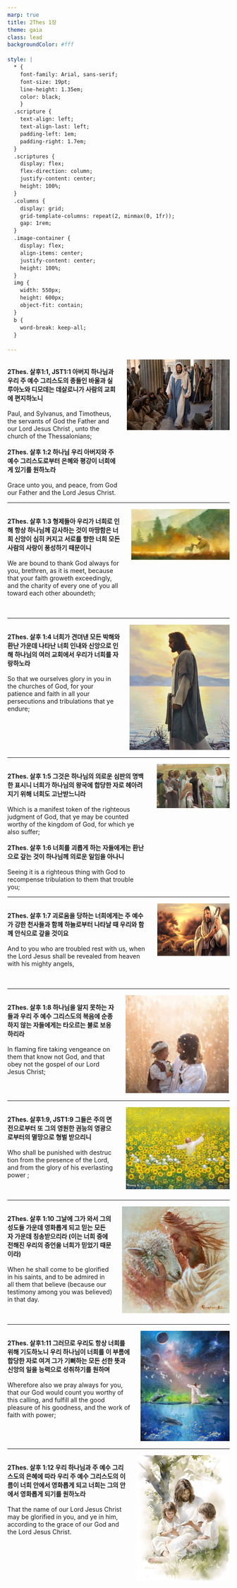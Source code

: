 ```yaml
---
marp: true
title: 2Thes 1장
theme: gaia
class: lead
backgroundColor: #fff

style: |
  * {
    font-family: Arial, sans-serif;
    font-size: 19pt;
    line-height: 1.35em;
    color: black;
    }
  .scripture {
    text-align: left;
    text-align-last: left;
    padding-left: 1em;
    padding-right: 1.7em;
  }
  .scriptures {
    display: flex;
    flex-direction: column;
    justify-content: center;
    height: 100%;
  }
  .columns {
    display: grid;
    grid-template-columns: repeat(2, minmax(0, 1fr));
    gap: 1rem;
  }
  .image-container {
    display: flex;
    align-items: center;
    justify-content: center;
    height: 100%;
  }
  img {
    width: 550px;
    height: 600px;
    object-fit: contain;
  }
  b {
    word-break: keep-all;
  }

---
```


<div class="columns">
  <div class="scriptures">
    <br>
    <div class="scripture">
      <b>2Thes. 살후1:1, JST1:1 아버지 하나님과 우리 주 예수 그리스도의 종들인 바울과 실루아노와 디모데는 데살로니가 사람의 교회에 편지하노니 
      </b>
    </div>
    <br>
    <div class="scripture">Paul, and Sylvanus, and Timotheus, the servants of God the Father and our Lord Jesus Christ , unto the church of the Thessalonians; 
    </div>
    <br>
    <div class="scripture">
      <b>2Thes. 살후 1:2 하나님 우리 아버지와 주 예수 그리스도로부터 은혜와 평강이 너희에게 있기를 원하노라 
      </b>
    </div>
    <br>
    <div class="scripture">Grace unto you, and peace, from God our Father and the Lord Jesus Christ. 
    </div>         
  </div>
  <div class="image-container">
    <img src='../../pictures/picture_164.jpg'>
  </div>
</div>

---

<div class="columns">
  <div class="scriptures">
    <br>
    <div class="scripture">
      <b>2Thes. 살후 1:3 형제들아 우리가 너희로 인해 항상 하나님께 감사하는 것이 마땅함은 너희 신앙이 심히 커지고 서로를 향한 너희 모든 사람의 사랑이 풍성하기 때문이니 
      </b>
    </div>
    <br>
    <div class="scripture">We are bound to thank God always for you, brethren, as it is meet, because that your faith groweth exceedingly, and the charity of every one of you all toward each other aboundeth; 
    </div>
    <br>
    <div class="scripture">
      <b>
      </b>
    </div>
    <br>
    <div class="scripture">
    </div>         
  </div>
  <div class="image-container">
    <img src='../../pictures/picture_52.jpg'>
  </div>
</div>

---

<div class="columns">
  <div class="scriptures">
    <br>
    <div class="scripture">
      <b>2Thes. 살후 1:4 너희가 견뎌낸 모든 박해와 환난 가운데 나타난 너희 인내와 신앙으로 인해 하나님의 여러 교회에서 우리가 너희를 자랑하노라 
      </b>
    </div>
    <br>
    <div class="scripture">So that we ourselves glory in you in the churches of God, for your patience and faith in all your persecutions and tribulations that ye endure; 
    </div>
    <br>
    <div class="scripture">
      <b>
      </b>
    </div>
    <br>
    <div class="scripture">
    </div>         
  </div>
  <div class="image-container">
    <img src='../../pictures/picture_63.jpg'>
  </div>
</div>

---

<div class="columns">
  <div class="scriptures">
    <br>
    <div class="scripture">
      <b>2Thes. 살후 1:5 그것은 하나님의 의로운 심판의 명백한 표시니 너희가 하나님의 왕국에 합당한 자로 헤아려지기 위해 너희도 고난받느니라 
      </b>
    </div>
    <br>
    <div class="scripture">Which is a manifest token of the righteous judgment of God, that ye may be counted worthy of the kingdom of God, for which ye also suffer; 
    </div>
    <br>
    <div class="scripture">
      <b>2Thes. 살후 1:6 너희를 괴롭게 하는 자들에게는 환난으로 갚는 것이 하나님께 의로운 일임을 아나니 
      </b>
    </div>
    <br>
    <div class="scripture">Seeing it is a righteous thing with God to recompense tribulation to them that trouble you; 
    </div>         
  </div>
  <div class="image-container">
    <img src='../../pictures/picture_178.jpg'>
  </div>
</div>

---

<div class="columns">
  <div class="scriptures">
    <br>
    <div class="scripture">
      <b>2Thes. 살후 1:7 괴로움을 당하는 너희에게는 주 예수가 강한 천사들과 함께 하늘로부터 나타날 때 우리와 함께 안식으로 갚을 것이요 
      </b>
    </div>
    <br>
    <div class="scripture">And to you who are troubled rest with us, when the Lord Jesus shall be revealed from heaven with his mighty angels, 
    </div>
    <br>
    <div class="scripture">
      <b>
      </b>
    </div>
    <br>
    <div class="scripture">
    </div>         
  </div>
  <div class="image-container">
    <img src='../../pictures/picture_144.jpg'>
  </div>
</div>

---

<div class="columns">
  <div class="scriptures">
    <br>
    <div class="scripture">
      <b>2Thes. 살후 1:8 하나님을 알지 못하는 자들과 우리 주 예수 그리스도의 복음에 순종하지 않는 자들에게는 타오르는 불로 보응하리라 
      </b>
    </div>
    <br>
    <div class="scripture">In flaming fire taking vengeance on them that know not God, and that obey not the gospel of our Lord Jesus Christ; 
    </div>
    <br>
    <div class="scripture">
      <b>
      </b>
    </div>
    <br>
    <div class="scripture">
    </div>         
  </div>
  <div class="image-container">
    <img src='../../pictures/picture_108.jpg'>
  </div>
</div>

---

<div class="columns">
  <div class="scriptures">
    <br>
    <div class="scripture">
      <b>2Thes. 살후1:9, JST1:9 그들은 주의 면전으로부터 또 그의 영원한 권능의 영광으로부터의 멸망으로 형벌 받으리니 
      </b>
    </div>
    <br>
    <div class="scripture">Who shall be punished with destruc tion from the presence of the Lord, and from the glory of his everlasting power ; 
    </div>
    <br>
    <div class="scripture">
      <b>
      </b>
    </div>
    <br>
    <div class="scripture">
    </div>         
  </div>
  <div class="image-container">
    <img src='../../pictures/picture_136.jpg'>
  </div>
</div>

---

<div class="columns">
  <div class="scriptures">
    <br>
    <div class="scripture">
      <b>2Thes. 살후 1:10 그날에 그가 와서 그의 성도들 가운데 영화롭게 되고 믿는 모든 자 가운데 칭송받으리라 (이는 너희 중에 전해진 우리의 증언을 너희가 믿었기 때문이라) 
      </b>
    </div>
    <br>
    <div class="scripture">When he shall come to be glorified in his saints, and to be admired in all them that believe (because our testimony among you was believed) in that day. 
    </div>
    <br>
    <div class="scripture">
      <b>
      </b>
    </div>
    <br>
    <div class="scripture">
    </div>         
  </div>
  <div class="image-container">
    <img src='../../pictures/picture_99.jpg'>
  </div>
</div>

---

<div class="columns">
  <div class="scriptures">
    <br>
    <div class="scripture">
      <b>2Thes. 살후1:11 그러므로 우리도 항상 너희를 위해 기도하노니 우리 하나님이 너희를 이 부름에 합당한 자로 여겨 그가 기뻐하는 모든 선한 뜻과 신앙의 일을 능력으로 성취하기를 원하며 
      </b>
    </div>
    <br>
    <div class="scripture">Wherefore also we pray always for you, that our God would count you worthy of this calling, and fulfill all the good pleasure of his goodness, and the work of faith with power; 
    </div>
    <br>
    <div class="scripture">
      <b>
      </b>
    </div>
    <br>
    <div class="scripture">
    </div>         
  </div>
  <div class="image-container">
    <img src='../../pictures/picture_20.jpg'>
  </div>
</div>

---

<div class="columns">
  <div class="scriptures">
    <br>
    <div class="scripture">
      <b>2Thes. 살후 1:12 우리 하나님과 주 예수 그리스도의 은혜에 따라 우리 주 예수 그리스도의 이름이 너희 안에서 영화롭게 되고 너희는 그의 안에서 영화롭게 되기를 원하노라 
      </b>
    </div>
    <br>
    <div class="scripture">That the name of our Lord Jesus Christ may be glorified in you, and ye in him, according to the grace of our God and the Lord Jesus Christ.
    </div>
    <br>
    <div class="scripture">
      <b>
      </b>
    </div>
    <br>
    <div class="scripture">
    </div>         
  </div>
  <div class="image-container">
    <img src='../../pictures/picture_34.jpg'>
  </div>
</div>

